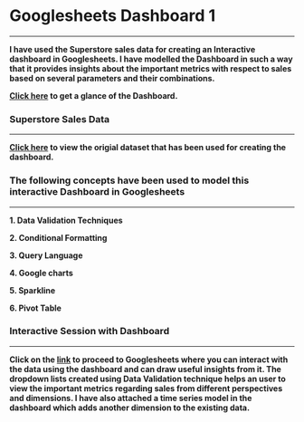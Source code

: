 # Googlesheets Dashboard 1
<hr>

**I have used the Superstore sales data for creating an Interactive dashboard in Googlesheets. I have modelled the Dashboard in such a way that it provides insights about the important metrics with respect to sales based on several parameters and their combinations.**

**<a href="https://github.com/BinayakBasu/Googlesheets-Dashboard/blob/main/Googlesheets%20Dashboard%201/superstore_sales.dashboard.pdf">Click here</a> to get a glance of the Dashboard.**

### Superstore Sales Data 
<hr>

**<a href="https://docs.google.com/spreadsheets/d/e/2PACX-1vSn4n-UHmhaIhQqBDa3ekq_3B5sNc5EjRvjq3De05rhsoBewYBwQygLhrgj4jRXjw/pubhtml?gid=1860229051&single=true">Click here</a> to view the origial dataset that has been used for creating the dashboard.**

### The following concepts have been used to model this interactive Dashboard in Googlesheets
<hr>

**1. Data Validation Techniques**

**2. Conditional Formatting**

**3. Query Language** 

**4. Google charts**

**5. Sparkline**

**6. Pivot Table**

### Interactive Session with Dashboard 
<hr>

**Click on the <a href="https://docs.google.com/spreadsheets/d/1zy9o8fj9b8N2PBTXBJptqCK0pGWdhs_VhKeCClrEGHo/edit?usp=sharing">link</a> to proceed to Googlesheets where you can interact with the data using the dashboard and can draw useful insights from it. The dropdown lists created using Data Validation technique helps an user to view the important metrics regarding sales from different perspectives and dimensions. I have also attached a time series model in the dashboard which adds another dimension to the existing data.**





